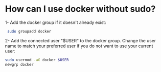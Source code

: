 # How can I use docker without sudo?
1- Add the docker group if it doesn't already exist:
```bash
 sudo groupadd docker
```
2- Add the connected user "$USER" to the docker group. Change the user name to match your preferred user if you do not want to use your current user:
```bash
sudo usermod -aG docker $USER
newgrp docker
```
